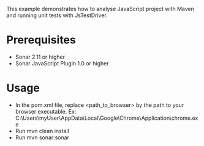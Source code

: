 This example demonstrates how to analyse JavaScript project with Maven and running unit tests with JsTestDriver.

Prerequisites
=============
* Sonar 2.11 or higher
* Sonar JavaScript Plugin 1.0 or higher

Usage
=====
* In the pom.xml file, replace <path_to_browser> by the path to your browser executable. Ex: C:\Users\myUser\AppData\Local\Google\Chrome\Application\chrome.exe
* Run mvn clean install
* Run mvn sonar:sonar
